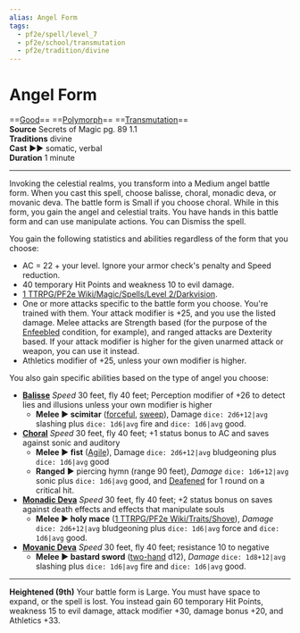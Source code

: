 ```yaml
---
alias: Angel Form
tags:
  - pf2e/spell/level_7
  - pf2e/school/transmutation
  - pf2e/tradition/divine
---
```


# Angel Form

==[Good](../../../Traits/Good.md)== ==[Polymorph](../../../Traits/Polymorph.md)== ==[Transmutation](../../../Traits/Transmutation.md)==  
__Source__ Secrets of Magic pg. 89 1.1  
**Traditions** divine  
**Cast** ►► somatic, verbal  
**Duration** 1 minute

---

Invoking the celestial realms, you transform into a Medium angel battle form. When you cast this spell, choose balisse, choral, monadic deva, or movanic deva. The battle form is Small if you choose choral. While in this form, you gain the angel and celestial traits. You have hands in this battle form and can use manipulate actions. You can Dismiss the spell.

You gain the following statistics and abilities regardless of the form that you choose:

- AC = 22 + your level. Ignore your armor check's penalty and Speed reduction.
- 40 temporary Hit Points and weakness 10 to evil damage.
- [1 TTRPG/PF2e Wiki/Magic/Spells/Level 2/Darkvision](1%20TTRPG/PF2e%20Wiki/Magic/Spells/Level%202/Darkvision).
- One or more attacks specific to the battle form you choose. You're trained with them. Your attack modifier is +25, and you use the listed damage. Melee attacks are Strength based (for the purpose of the [Enfeebled](../../../Conditions/Enfeebled.md) condition, for example), and ranged attacks are Dexterity based. If your attack modifier is higher for the given unarmed attack or weapon, you can use it instead.
- Athletics modifier of +25, unless your own modifier is higher.

You also gain specific abilities based on the type of angel you choose:

- **[Balisse](Balisse)** _Speed_ 30 feet, fly 40 feet; Perception modifier of +26 to detect lies and illusions unless your own modifier is higher
	- **Melee ► scimitar** ([forceful](forceful), [sweep](sweep)), Damage `dice: 2d6+12|avg` slashing plus `dice: 1d6|avg` fire and `dice: 1d6|avg` good.
- **[Choral](Choral)** _Speed_ 30 feet, fly 40 feet; +1 status bonus to AC and saves against sonic and auditory
	- **Melee ► fist** ([Agile](../../../Traits/Agile.md)), Damage `dice: 2d6+12|avg` bludgeoning plus `dice: 1d6|avg` good
	- **Ranged** ► piercing hymn (range 90 feet), _Damage_ `dice: 1d6+12|avg` sonic plus `dice: 1d6|avg` good, and [Deafened](../../../Conditions/Deafened.md) for 1 round on a critical hit.
- **[Monadic Deva](Monadic%20Deva)** _Speed_ 30 feet, fly 40 feet; +2 status bonus on saves against death effects and effects that manipulate souls
	- **Melee ► holy mace** ([1 TTRPG/PF2e Wiki/Traits/Shove](1%20TTRPG/PF2e%20Wiki/Traits/Shove)), _Damage_ `dice: 2d6+12|avg` bludgeoning plus `dice: 1d6|avg` force and `dice: 1d6|avg` good.
- **[Movanic Deva](Movanic%20Deva)** _Speed_ 30 feet, fly 40 feet; resistance 10 to negative
	- **Melee ► bastard sword** ([two-hand](two-hand) d12), _Damage_ `dice: 1d8+12|avg` slashing plus `dice: 1d6|avg` fire and `dice: 1d6|avg` good.

<hr>

**Heightened (9th)** Your battle form is Large. You must have space to expand, or the spell is lost. You instead gain 60 temporary Hit Points, weakness 15 to evil damage, attack modifier +30, damage bonus +20, and Athletics +33.
